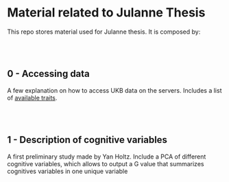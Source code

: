 # Material related to Julanne Thesis

This repo stores material used for Julanne thesis. It is composed by:

<br><br>
## 0 - Accessing data
A few explanation on how to access UKB data on the servers.
Includes a list of [available traits](https://github.com/holtzy/Julanne_Thesis/tree/master/0_ACCESSING_DATA).


<br><br>
## 1 - Description of cognitive variables
A first preliminary study made by Yan Holtz. Include a PCA of different cognitive variables, which allows to output a G value that summarizes cognitives variables in one unique variable








